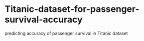 # Titanic-dataset-for-passenger-survival-accuracy
predicting accuracy of passenger survival in Titanic dataset
